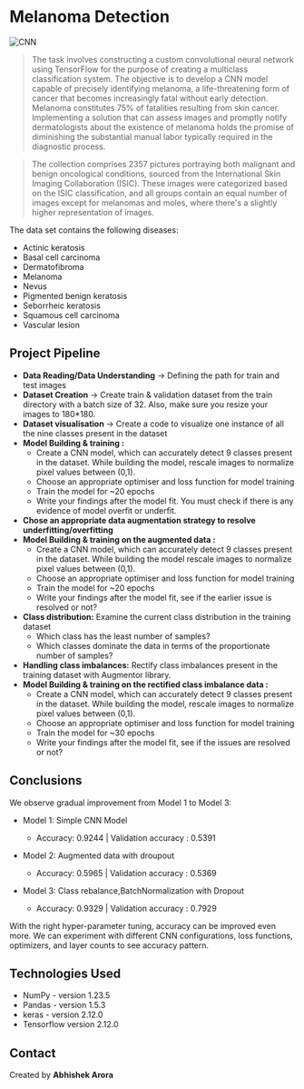 # Melanoma Detection

![CNN](https://d3i71xaburhd42.cloudfront.net/b57ba909756462d812dc20fca157b3972bc1f533/1-Figure1-1.png)

> The task involves constructing a custom convolutional neural network using TensorFlow for the purpose of creating a multiclass classification system. The objective is to develop a CNN model capable of precisely identifying melanoma, a life-threatening form of cancer that becomes increasingly fatal without early detection. Melanoma constitutes 75% of fatalities resulting from skin cancer. Implementing a solution that can assess images and promptly notify dermatologists about the existence of melanoma holds the promise of diminishing the substantial manual labor typically required in the diagnostic process.

> The collection comprises 2357 pictures portraying both malignant and benign oncological conditions, sourced from the International Skin Imaging Collaboration (ISIC). These images were categorized based on the ISIC classification, and all groups contain an equal number of images except for melanomas and moles, where there's a slightly higher representation of images.

The data set contains the following diseases:

- Actinic keratosis
- Basal cell carcinoma
- Dermatofibroma
- Melanoma
- Nevus
- Pigmented benign keratosis
- Seborrheic keratosis
- Squamous cell carcinoma
- Vascular lesion

## Project Pipeline

- __Data Reading/Data Understanding__ → Defining the path for train and test images 
- __Dataset Creation__ → Create train & validation dataset from the train directory with a batch size of 32. Also, make sure you resize your images to 180*180.
- __Dataset visualisation__  → Create a code to visualize one instance of all the nine classes present in the dataset 
- __Model Building & training :__
     - Create a CNN model, which can accurately detect 9 classes present in the dataset. While building the model, rescale images to normalize pixel values between (0,1).
    - Choose an appropriate optimiser and loss function for model training
    - Train the model for ~20 epochs
    - Write your findings after the model fit. You must check if there is any evidence of model overfit or underfit.
- __Chose an appropriate data augmentation strategy to resolve underfitting/overfitting__
- __Model Building & training on the augmented data :__
    - Create a CNN model, which can accurately detect 9 classes present in the dataset. While building the model rescale images to normalize pixel values between (0,1).
    - Choose an appropriate optimiser and loss function for model training
    - Train the model for ~20 epochs
    - Write your findings after the model fit, see if the earlier issue is resolved or not?
- __Class distribution:__ Examine the current class distribution in the training dataset 
    - Which class has the least number of samples?
    - Which classes dominate the data in terms of the proportionate number of samples?
- __Handling class imbalances:__ Rectify class imbalances present in the training dataset with Augmentor library.
- __Model Building & training on the rectified class imbalance data :__
    - Create a CNN model, which can accurately detect 9 classes present in the dataset. While building the model, rescale images to normalize pixel values between (0,1).
    - Choose an appropriate optimiser and loss function for model training
    - Train the model for ~30 epochs
    - Write your findings after the model fit, see if the issues are resolved or not?

## Conclusions

We observe gradual improvement from Model 1 to Model 3:

- Model 1: Simple CNN Model
     - Accuracy: 0.9244 | Validation accuracy : 0.5391

- Model 2: Augmented data with droupout
     - Accuracy: 0.5965 | Validation accuracy : 0.5369

- Model 3: Class rebalance,BatchNormalization with Dropout
     - Accuracy: 0.9329 | Validation accuracy : 0.7929

With the right hyper-parameter tuning, accuracy can be improved even more. We can experiment with different CNN configurations, loss functions, optimizers, and layer counts to see accuracy pattern.

## Technologies Used
- NumPy - version 1.23.5
- Pandas - version 1.5.3
- keras - version 2.12.0
- Tensorflow version 2.12.0

## Contact
Created by __Abhishek Arora__

